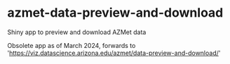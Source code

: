 # azmet-data-preview-and-download
Shiny app to preview and download AZMet data

Obsolete app as of March 2024, forwards to 'https://viz.datascience.arizona.edu/azmet/data-preview-and-download/'
